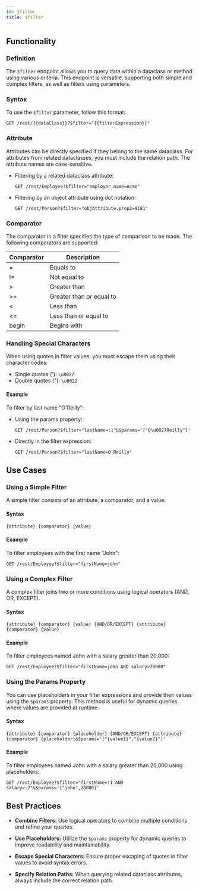 ```yaml
---
id: $filter
title: $filter 
---
```



## Functionality

### Definition

The `$filter` endpoint allows you to query data within a dataclass or method using various criteria. This endpoint is versatile, supporting both simple and complex filters, as well as filters using parameters. 

### Syntax

To use the `$filter` parameter, follow this format:

```
GET /rest/{{dataClass}}?$filter="{{filterExpression}}"
```

### Attribute

Attributes can be directly specified if they belong to the same dataclass. For attributes from related dataclasses, you must include the relation path. The attribute names are case-sensitive.


- Filtering by a related dataclass attribute:

    ```
    GET /rest/Employee?$filter="employer.name=Acme"
    ```

- Filtering by an object attribute using dot notation:

    ```
    GET /rest/Person?$filter="objAttribute.prop2=9181"
    ```


### Comparator

The comparator in a filter specifies the type of comparison to be made. The following comparators are supported:

| Comparator | Description                  |
|------------|------------------------------|
| =          | Equals to                    |
| !=         | Not equal to                 |
| >          | Greater than                 |
| >=         | Greater than or equal to     |
| <          | Less than                    |
| <=         | Less than or equal to        |
| begin      | Begins with                  |


### Handling Special Characters

When using quotes in filter values, you must escape them using their character codes:

- Single quotes ('): `\u0027`
- Double quotes ("): `\u0022`

#### Example

To filter by last name "O'Reilly":

- Using the params property:

    ```
    GET /rest/Person?$filter="lastName=:1"&$params='["O\u0027Reilly"]'
    ```

- Directly in the filter expression:

    ```
    GET /rest/Person?$filter="lastName=O'Reilly"
    ```


## Use Cases


### Using a Simple Filter

A simple filter consists of an attribute, a comparator, and a value.

#### Syntax

```
{attribute} {comparator} {value}
```

#### Example

To filter employees with the first name "John":

```
GET /rest/Employee?$filter="firstName=john"
```


### Using a Complex Filter

A complex filter joins two or more conditions using logical operators (AND, OR, EXCEPT).

#### Syntax

```
{attribute} {comparator} {value} {AND/OR/EXCEPT} {attribute} {comparator} {value}
```

#### Example

To filter employees named John with a salary greater than 20,000:

```
GET /rest/Employee?$filter="firstName=john AND salary>20000"
```


### Using the Params Property

You can use placeholders in your filter expressions and provide their values using the `$params` property. This method is useful for dynamic queries where values are provided at runtime.

#### Syntax

```
{attribute} {comparator} {placeholder} {AND/OR/EXCEPT} {attribute} {comparator} {placeholder}&$params='["{value1}","{value2}"]'
```

#### Example

To filter employees named John with a salary greater than 20,000 using placeholders:

```
GET /rest/Employee?$filter="firstName=:1 AND salary>:2"&$params='["john",20000]'
```




## Best Practices

- **Combine Filters:** Use logical operators to combine multiple conditions and refine your queries.

- **Use Placeholders:** Utilize the `$params` property for dynamic queries to improve readability and maintainability.

- **Escape Special Characters:** Ensure proper escaping of quotes in filter values to avoid syntax errors.

- **Specify Relation Paths:** When querying related dataclass attributes, always include the correct relation path.

